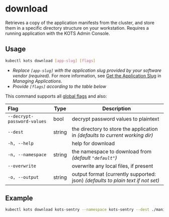 # download

Retrieves a copy of the application manifests from the cluster, and store them in a specific directory structure on your workstation.
Requires a running application with the KOTS Admin Console.

## Usage
```bash
kubectl kots download [app-slug] [flags]
```

* _Replace `[app-slug]` with the application slug provided by your software vendor (required)._ For more information, see [Get the Application Slug](/vendor/vendor-portal-manage-app#slug) in _Managing Applications_.
* _Provide `[flags]` according to the table below_

This command supports all [global flags](kots-cli-global-flags) and also:


| Flag                 | Type | Description |
|:----------------------|------|-------------|
| `--decrypt-password-values` | bool | decrypt password values to plaintext |
| `--dest` | string | the directory to store the application in _(defaults to current working dir)_ |
| `-h, --help` | | help for download |
| `-n, --namespace` | string | the namespace to download from _(default `"default"`)_ |
| `--overwrite` | | overwrite any local files, if present |
| `-o, --output` | string | output format (currently supported: json) _(defaults to plain text if not set)_ |

## Example
```bash
kubectl kots download kots-sentry --namespace kots-sentry --dest ./manifests --overwrite
```
